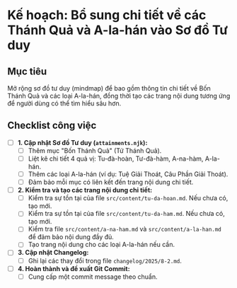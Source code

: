 # Kế hoạch: Bổ sung chi tiết về các Thánh Quả và A-la-hán vào Sơ đồ Tư duy

## Mục tiêu
Mở rộng sơ đồ tư duy (mindmap) để bao gồm thông tin chi tiết về Bốn Thánh Quả và các loại A-la-hán, đồng thời tạo các trang nội dung tương ứng để người dùng có thể tìm hiểu sâu hơn.

## Checklist công việc

- [ ] **1. Cập nhật Sơ đồ Tư duy (`attainments.njk`):**
    - [ ] Thêm mục "Bốn Thánh Quả" (Tứ Thánh Quả).
    - [ ] Liệt kê chi tiết 4 quả vị: Tu-đà-hoàn, Tư-đà-hàm, A-na-hàm, A-la-hán.
    - [ ] Thêm các loại A-la-hán (ví dụ: Tuệ Giải Thoát, Câu Phần Giải Thoát).
    - [ ] Đảm bảo mỗi mục có liên kết đến trang nội dung chi tiết.

- [ ] **2. Kiểm tra và tạo các trang nội dung chi tiết:**
    - [ ] Kiểm tra sự tồn tại của file `src/content/tu-da-hoan.md`. Nếu chưa có, tạo mới.
    - [ ] Kiểm tra sự tồn tại của file `src/content/tu-da-ham.md`. Nếu chưa có, tạo mới.
    - [ ] Kiểm tra file `src/content/a-na-ham.md` và `src/content/a-la-han.md` để đảm bảo nội dung đầy đủ.
    - [ ] Tạo trang nội dung cho các loại A-la-hán nếu cần.

- [ ] **3. Cập nhật Changelog:**
    - [ ] Ghi lại các thay đổi trong file `changelog/2025/8-2.md`.

- [ ] **4. Hoàn thành và đề xuất Git Commit:**
    - [ ] Cung cấp một commit message theo chuẩn.
